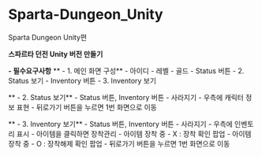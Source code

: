 # Sparta-Dungeon_Unity
Sparta Dungeon Unity편

**스파르타 던전 Unity 버전 만들기**

**- 필수요구사항**
  **  - 1. 메인 화면 구성**
        - 아이디
        - 레벨
        - 골드
        - Status 버튼  - 2. Status 보기
        - Inventory 버튼  - 3. Inventory 보기
    
**   - 2. Status 보기**
      - Status 버튼, Inventory 버튼 - 사라지기
      - 우측에 캐릭터 정보 표현
      - 뒤로가기 버튼을 누르면 1번 화면으로 이동
    
**  - 3. Inventory 보기**
     - Status 버튼, Inventory 버튼 - 사라지기
     - 우측에 인벤토리 표시
     - 아이템을 클릭하면 장착관리
        - 아이템 장착 중 - X  : 장착 확인 팝업
        - 아이템 장착 중 - O  : 장착해제 확인 팝업
     - 뒤로가기 버튼을 누르면 1번 화면으로 이동
